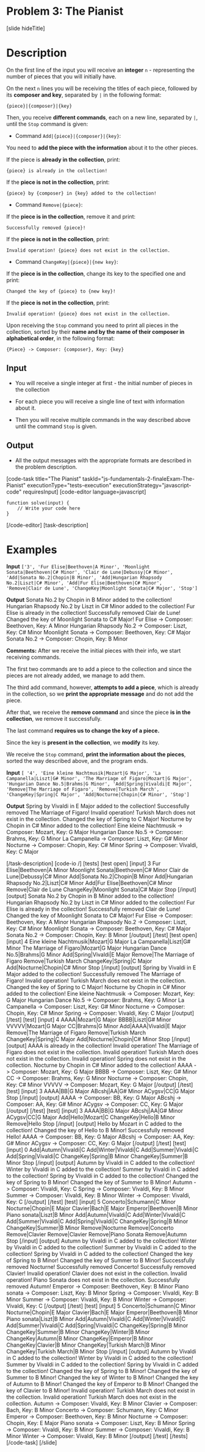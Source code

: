 # Problem 3: The Pianist

[slide hideTitle]
# Description

On the first line of the input you will receive an **integer** `n` - representing the number of pieces that you will initially have.

On the next `n` lines you will be receiving the titles of each piece, followed by its **composer and key**, separated by `|` in the following format:

`{piece}|{composer}|{key}`

Then, you receive **different commands**, each on a new line, separated by `|`, until the `Stop` command is given:

* Command `Add|{piece}|{composer}|{key}`: 

You need to **add the piece with the information** about it to the other pieces.

If the piece is **already in the collection**, print: 

`{piece} is already in the collection!`

If the **piece is not in the collection**, print: 

`{piece} by {composer} in {key} added to the collection!`

* Command `Remove|{piece}`:

If the **piece is in the collection**, remove it and print: 

`Successfully removed {piece}!`

If the **piece is not in the collection**, print: 

`Invalid operation! {piece} does not exist in the collection.`

* Command `ChangeKey|{piece}|{new key}`:

If the **piece is in the collection**, change its key to the specified one and print: 

`Changed the key of {piece} to {new key}!`

If the **piece is not in the collection**, print: 

`Invalid operation! {piece} does not exist in the collection.`

Upon receiving the `Stop` command you need to print all pieces in the collection, sorted by their **name and by the name of their composer in alphabetical order**, in the following format:

`{Piece} -> Composer: {composer}, Key: {key}`

## Input

* You will receive a single integer at first - the initial number of pieces in the collection

* For each piece you will receive a single line of text with information about it.

* Then you will receive multiple commands in the way described above until the command `Stop` is given.

## Output

* All the output messages with the appropriate formats are described in the problem description.

[code-task title="The Pianist" taskId="js-fundamentals-2-finaleExam-The-Pianist" executionType="tests-execution" executionStrategy="javascript-code" requiresInput]
[code-editor language=javascript]
```
function solve(input) {
	// Write your code here
}
```
[/code-editor]
[task-description]

# Examples

**Input** 
`['3', 'Fur Elise|Beethoven|A Minor', 'Moonlight Sonata|Beethoven|C# Minor', 'Clair de Lune|Debussy|C# Minor', 'Add|Sonata No.2|Chopin|B Minor', 'Add|Hungarian Rhapsody No.2|Liszt|C# Minor', 'Add|Fur Elise|Beethoven|C# Minor', 'Remove|Clair de Lune', 'ChangeKey|Moonlight Sonata|C# Major', 'Stop']`

**Output**
Sonata No.2 by Chopin in B Minor added to the collection!
Hungarian Rhapsody No.2 by Liszt in C# Minor added to the collection!
Fur Elise is already in the collection!
Successfully removed Clair de Lune!
Changed the key of Moonlight Sonata to C\# Major!
Fur Elise \-\> Composer: Beethoven, Key: A Minor
Hungarian Rhapsody No.2 \-\> Composer: Liszt, Key: C\# Minor
Moonlight Sonata \-\> Composer: Beethoven, Key: C\# Major
Sonata No.2 \-\> Composer: Chopin, Key: B Minor

**Comments:**
After we receive the initial pieces with their info, we start receiving commands. 

The first two commands are to add a piece to the collection and since the pieces are not already added, we manage to add them.

The third add command, however, **attempts to add a piece**, which is already in the collection, so we **print the appropriate message** and do not add the piece.

After that, we receive the **remove command** and since the piece **is in the collection**, we remove it successfully.

The last command **requires us to change the key of a piece.**

Since the key is **present in the collection**, we **modify** its key.

We receive the `Stop` command, **print the information about the pieces**, sorted the way described above, and the program ends.

**Input**
`[ '4', 'Eine kleine Nachtmusik|Mozart|G Major', 'La Campanella|Liszt|G# Minor', 'The Marriage of Figaro|Mozart|G Major', 'Hungarian Dance No.5|Brahms|G Minor', 'Add|Spring|Vivaldi|E Major', 'Remove|The Marriage of Figaro', 'Remove|Turkish March', 'ChangeKey|Spring|C Major', 'Add|Nocturne|Chopin|C# Minor', 'Stop']`

**Output**
Spring by Vivaldi in E Major added to the collection\!
Successfully removed The Marriage of Figaro\!
Invalid operation! Turkish March does not exist in the collection\.
Changed the key of Spring to C Major\!
Nocturne by Chopin in C\# Minor added to the collection\!
Eine kleine Nachtmusik \-\> Composer\: Mozart, Key\: G Major
Hungarian Dance No\.5 \-\> Composer\: Brahms, Key\: G Minor
La Campanella \-\> Composer\: Liszt, Key\: G\# Minor
Nocturne \-\> Composer\: Chopin, Key\: C\# Minor
Spring \-\> Composer\: Vivaldi, Key\: C Major

[/task-description]
[code-io /]
[tests]
[test open]
[input]
3
Fur Elise\|Beethoven\|A Minor
Moonlight Sonata\|Beethoven\|C\# Minor
Clair de Lune\|Debussy\|C\# Minor
Add\|Sonata No.2\|Chopin\|B Minor
Add\|Hungarian Rhapsody No\.2\|Liszt\|C\# Minor
Add\|Fur Elise\|Beethoven\|C\# Minor
Remove\|Clair de Lune
ChangeKey\|Moonlight Sonata\|C\# Major
Stop
[/input]
[output]
Sonata No\.2 by Chopin in B Minor added to the collection\!
Hungarian Rhapsody No\.2 by Liszt in C\# Minor added to the collection\!
Fur Elise is already in the collection\!
Successfully removed Clair de Lune\!
Changed the key of Moonlight Sonata to C\# Major\!
Fur Elise \-\> Composer\: Beethoven, Key: A Minor
Hungarian Rhapsody No\.2 \-\> Composer\: Liszt, Key\: C\# Minor
Moonlight Sonata \-\> Composer\: Beethoven, Key\: C\# Major
Sonata No\.2 \-\> Composer\: Chopin, Key\: B Minor
[/output]
[/test]
[test open]
[input]
4
Eine kleine Nachtmusik\|Mozart\|G Major
La Campanella\|Liszt\|G\# Minor
The Marriage of Figaro\|Mozart\|G Major
Hungarian Dance No\.5\|Brahms\|G Minor
Add\|Spring\|Vivaldi\|E Major
Remove\|The Marriage of Figaro
Remove\|Turkish March
ChangeKey\|Spring\|C Major
Add\|Nocturne\|Chopin\|C\# Minor
Stop
[/input]
[output]
Spring by Vivaldi in E Major added to the collection\!
Successfully removed The Marriage of Figaro\!
Invalid operation\! Turkish March does not exist in the collection\.
Changed the key of Spring to C Major\!
Nocturne by Chopin in C\# Minor added to the collection\!
Eine kleine Nachtmusik \-\> Composer\: Mozart, Key\: G Major
Hungarian Dance No\.5 \-\> Composer\: Brahms, Key\: G Minor
La Campanella \-\> Composer\: Liszt, Key\: G\# Minor
Nocturne \-\> Composer\: Chopin, Key\: C\# Minor
Spring \-\> Composer\: Vivaldi, Key\: C Major
[/output]
[/test]
[test]
[input]
4
AAAA\|Mozart\|G Major
BBBB\|Liszt\|G\# Minor
VVVVV\|Mozart\|G Major
CC\|Brahms\|G Minor
Add\|AAAA\|Vivaldi\|E Major
Remove\|The Marriage of Figaro
Remove\|Turkish March
ChangeKey\|Spring\|C Major
Add\|Nocturne\|Chopin\|C\# Minor
Stop
[/input]
[output]
AAAA is already in the collection\!
Invalid operation\! The Marriage of Figaro does not exist in the collection\.
Invalid operation\! Turkish March does not exist in the collection\.
Invalid operation\! Spring does not exist in the collection\.
Nocturne by Chopin in C\# Minor added to the collection\!
AAAA \-\> Composer\: Mozart, Key\: G Major
BBBB \-\> Composer\: Liszt, Key\: G\# Minor
CC \-\> Composer\: Brahms, Key\: G Minor
Nocturne \-\> Composer: Chopin, Key\: C\# Minor
VVVVV \-\> Composer\: Mozart, Key\: G Major
[/output]
[/test]
[test]
[input]
3
AAAA\|BB\|G Major
ABcshj\|AA\|G\# Minor
ACygsv\|CC\|G Major
Stop
[/input]
[output]
AAAA \-\> Composer\: BB, Key\: G Major
ABcshj \-\> Composer\: AA, Key\: G\# Minor
ACygsv \-\> Composer\: CC, Key\: G Major
[/output]
[/test]
[test]
[input]
3
AAAA\|BB\|G Major
ABcshj\|AA\|G\# Minor
ACygsv\|CC\|G Major
Add\|Hello\|Mozart\|C
ChangeKey\|Hello\|B Minor
Remove\|Hello
Stop
[/input]
[output]
Hello by Mozart in C added to the collection\!
Changed the key of Hello to B Minor\!
Successfully removed Hello\!
AAAA \-\> Composer\: BB, Key\: G Major
ABcshj \-\> Composer\: AA, Key\: G\# Minor
ACygsv \-\> Composer\: CC, Key\: G Major
[/output]
[/test]
[test]
[input]
0
Add\|Autumn\|Vivaldi\|C
Add\|Winter\|Vivaldi\|C
Add\|Summer\|Vivaldi\|C
Add\|Spring\|Vivaldi\|C
ChangeKey\|Spring\|B Minor
ChangeKey\|Summer\|B Minor
Stop
[/input]
[output]
Autumn by Vivaldi in C added to the collection\!
Winter by Vivaldi in C added to the collection\!
Summer by Vivaldi in C added to the collection\!
Spring by Vivaldi in C added to the collection\!
Changed the key of Spring to B Minor\!
Changed the key of Summer to B Minor\!
Autumn \-\> Composer\: Vivaldi, Key\: C
Spring \-\> Composer\: Vivaldi, Key\: B Minor
Summer \-\> Composer\: Vivaldi, Key\: B Minor
Winter \-\> Composer\: Vivaldi, Key\: C
[/output]
[/test]
[test]
[input]
5
Concerto\|Schumann\|C Minor
Nocturne\|Chopin\|E Major
Clavier\|Bach\|E Major
Emperor\|Beethoven\|B Minor
Piano sonata\|Liszt\|B Minor
Add\|Autumn\|Vivaldi\|C
Add\|Winter\|Vivaldi\|C
Add\|Summer\|Vivaldi\|C
Add\|Spring\|Vivaldi\|C
ChangeKey\|Spring\|B Minor
ChangeKey\|Summer\|B Minor
Remove\|Nocturne
Remove\|Concerto
Remove\|Clavier
Remove\|Clavier
Remove\|Piano Sonata
Remove\|Autumn
Stop
[/input]
[output]
Autumn by Vivaldi in C added to the collection\!
Winter by Vivaldi in C added to the collection\!
Summer by Vivaldi in C added to the collection\!
Spring by Vivaldi in C added to the collection\!
Changed the key of Spring to B Minor\!
Changed the key of Summer to B Minor\!
Successfully removed Nocturne\!
Successfully removed Concerto\!
Successfully removed Clavier\!
Invalid operation\! Clavier does not exist in the collection\.
Invalid operation\! Piano Sonata does not exist in the collection\.
Successfully removed Autumn\!
Emperor \-\> Composer: Beethoven, Key\: B Minor
Piano sonata \-\> Composer\: Liszt, Key\: B Minor
Spring \-\> Composer\: Vivaldi, Key\: B Minor
Summer \-\> Composer\: Vivaldi, Key\: B Minor
Winter \-\> Composer\: Vivaldi, Key\: C
[/output]
[/test]
[test]
[input]
5
Concerto\|Schumann\|C Minor
Nocturne\|Chopin\|E Major
Clavier\|Bach\|E Major
Emperor\|Beethoven\|B Minor
Piano sonata\|Liszt\|B Minor
Add\|Autumn\|Vivaldi\|C
Add\|Winter\|Vivaldi\|C
Add\|Summer\|Vivaldi\|C
Add\|Spring\|Vivaldi\|C
ChangeKey\|Spring\|B Minor
ChangeKey\|Summer\|B Minor
ChangeKey\|Winter\|B Minor
ChangeKey\|Autumn\|B Minor
ChangeKey\|Emperor\|B Minor
ChangeKey\|Clavier\|B Minor
ChangeKey\|Turkish March\|B Minor
ChangeKey\|Turkish March\|B Minor
Stop
[/input]
[output]
Autumn by Vivaldi in C added to the collection\!
Winter by Vivaldi in C added to the collection\!
Summer by Vivaldi in C added to the collection\!
Spring by Vivaldi in C added to the collection\!
Changed the key of Spring to B Minor\!
Changed the key of Summer to B Minor\!
Changed the key of Winter to B Minor\!
Changed the key of Autumn to B Minor\!
Changed the key of Emperor to B Minor\!
Changed the key of Clavier to B Minor\!
Invalid operation\! Turkish March does not exist in the collection\.
Invalid operation\! Turkish March does not exist in the collection\.
Autumn \-\> Composer\: Vivaldi, Key\: B Minor
Clavier \-\> Composer\: Bach, Key\: B Minor
Concerto \-\> Composer\: Schumann, Key\: C Minor
Emperor \-\> Composer\: Beethoven, Key\: B Minor
Nocturne \-\> Composer\: Chopin, Key\: E Major
Piano sonata \-\> Composer\: Liszt, Key\: B Minor
Spring \-\> Composer\: Vivaldi, Key\: B Minor
Summer \-\> Composer\: Vivaldi, Key\: B Minor
Winter \-\> Composer\: Vivaldi, Key\: B Minor
[/output]
[/test]
[/tests]
[/code-task]
[/slide]